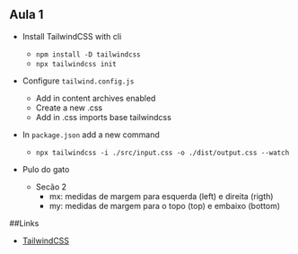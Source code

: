 ## Aula 1
* Install TailwindCSS with cli
  * ```npm install -D tailwindcss```
  * ```npx tailwindcss init```

* Configure ``tailwind.config.js``
  * Add in content archives enabled
  * Create a new .css
  * Add in .css imports base tailwindcss

* In ``package.json`` add a new command
  * ```npx tailwindcss -i ./src/input.css -o ./dist/output.css --watch```

* Pulo do gato
  * Secão 2
    * mx: medidas de margem para esquerda (left) e direita (rigth)
    * my: medidas de margem para o topo (top) e embaixo (bottom)

##Links
- [TailwindCSS](https://tailwindcss.com/docs/installation)

